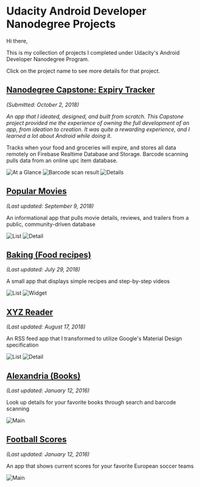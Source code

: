 # Udacity Android Developer Nanodegree Projects
Hi there,

This is my collection of projects I completed under Udacity's Android Developer Nanodegree Program.

Click on the project name to see more details for that project.

## [Nanodegree Capstone: Expiry Tracker](/ExpiryTracker)
_(Submitted: October 2, 2018)_

_An app that I ideated, designed, and built from scratch. This Capstone project provided me the experience of owning the full development of an app, from ideation to creation. It was quite a rewarding experience, and I learned a lot about Android while doing it._

Tracks when your food and groceries will expire, and stores all data remotely on Firebase Realtime Database and Storage. Barcode scanning pulls data from an online upc item database.

![At a Glance](/website/images/screenshot_capstone_aag-phone-portrait.png)
![Barcode scan result](/website/images/screenshot_capstone_capture_barcode_overlay-phone-portrait.png)
![Details](/website/images/screenshot_capstone_details-phone-portrait.png)

## [Popular Movies](/PopularMovies)
_(Last updated: September 9, 2018)_

An informational app that pulls movie details, reviews, and trailers from a public, community-driven database

![List](/website/images/screenshot_movies_list-phone-portrait.png)
![Detail](/website/images/screenshot_movies_detail-phone-portrait.png)

## [Baking (Food recipes)](/baking)
_(Last updated: July 29, 2018)_

A small app that displays simple recipes and step-by-step videos

![List](/website/images/screenshot_baking_list-phone-portrait.png)
![Widget](/website/images/screenshot_baking_widget-tablet-landscape.png)

## [XYZ Reader](/xyzReader)
_(Last updated: August 17, 2018)_

An RSS feed app that I transformed to utilize Google's Material Design specification

![List](/website/images/screenshot_xyz_list-phone-portrait.png)
![Detail](/website/images/screenshot_xyz_detail-phone-portrait.png)

## [Alexandria (Books)](/SuperDuo)
_(Last updated: January 12, 2016)_

Look up details for your favorite books through search and barcode scanning

![Main](/website/images/screenshot_books-tablet-landscape.png)

## [Football Scores](/SuperDuo)
_(Last updated: January 12, 2016)_

An app that shows current scores for your favorite European soccer teams

![Main](/website/images/screenshot_footballscores-phone-portrait.png)
